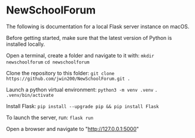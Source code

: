 # NewSchoolForum

The following is documentation for a local Flask server instance on macOS.

Before getting started, make sure that the latest version of Python is installed locally.

Open a terminal, create a folder and navigate to it with:
    `mkdir newschoolforum`
    `cd newschoolforum`

Clone the repository to this folder:
    `git clone https://github.com/jwin200/NewSchoolForum.git .`

Launch a python virtual environment:
    `python3 -m venv .venv`
    `. .venv/bin/activate`

Install Flask:
    `pip install --upgrade pip && pip install Flask`

To launch the server, run:
    `flask run`

Open a browser and navigate to "http://127.0.0.1:5000"